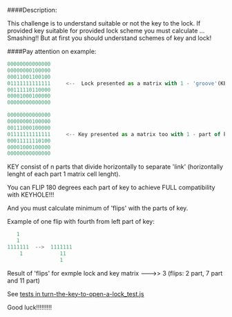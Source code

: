 ####Description:

This challenge is to understand suitable or not the key to the lock. If provided key suitable for provided lock scheme 
you must calculate ... Smashing!! But at first you should understand schemes of key and lock!

####Pay attention on example:

```js
00000000000000
00000000100000
00011001100100
01111111111111     <--  Lock presented as a matrix with 1 - 'groove'(KEYHOLE) and 0 - material 
00111110110000          
00001000100000
00000000000000

00000000000000
00000000100000
00111000100000
01111111111111     <-- Key presented as a matrix too with 1 - part of key and 0 - hole
00011111110100
00001000100000
00000000000000
```

KEY consist of n parts that divide horizontally to separate 'link' (horizontally lenght of each part 1 matrix cell lenght).

You can FLIP 180 degrees each part of key to achieve FULL compatibility with KEYHOLE!!!

And you must calculate minimum of 'flips' with the parts of key.

Example of one flip with fourth from left part of key:

```js
   1
   1 
1111111  -->  1111111  
    1            11
                 1
```

Result of 'flips' for exmple lock and key matrix  --->> 3                   (flips: 2 part, 7 part and 11 part)             

See [tests in turn-the-key-to-open-a-lock_test.js](https://github.com/AlexVvx/code-wars/blob/master/katas/turn-the-key-to-open-a-lock/turn-the-key-to-open-a-lock_test.js)

Good luck!!!!!!!!!
